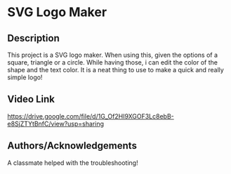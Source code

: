 # SVG Logo Maker

## Description

This project is a SVG logo maker. When using this, given the options of a square, triangle or a circle. While having those, i can edit the color of the shape and the text color. It is a neat thing to use to make a quick and really simple logo!

## Video Link
https://drive.google.com/file/d/1G_Of2HI9XGOF3Lc8ebB-e8SjZTYtBnfC/view?usp=sharing

## Authors/Acknowledgements
A classmate helped with the troubleshooting!